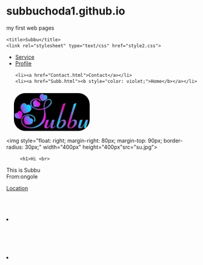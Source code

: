 # subbuchoda1.github.io
my first web pages
<!DOCTYPE html>
<html>
<head>
	
	<title>Subbu</title>
	<link rel="stylesheet" type="text/css" href="style2.css">
</head>
<body    >

<nav>
<ul><li><a href="Service.html">Service</a></li>
	<li><a href="Profile.html">Profile</a></li>

	<li><a href="Contact.html">Contact</a></li>
	<li><a href="Subb.html"><b style="color: violet;">Home</b></a></li>
	
</ul>
</nav>
<img  style="margin-top:10px ;
		margin-left: 20px;
		border-radius: 30px;" width="200px" height="100px"src="s3.jpg">

<div class="abc">



<img style="float: right;
         margin-right: 80px;
         margin-top: 90px;
         border-radius: 30px;" width="400px" height="400px"src="su.jpg"></div>

         <h1>Hi <br>
This is Subbu<br>
From:ongole</h1>

<div class="ab">
<a href="https://www.google.com/maps/place/Ongole+Kothapatnam+Rd,+Koppolu,+Andhra+Pradesh/@15.4882471,80.0769371,15z/data=!4m5!3m4!1s0x3a4b01010df3e583:0x8df1d8b8ee7a47ec!8m2!3d15.4882058!4d80.0845546">Location</a></div><br><br><br>



<div class="saa">
	<ul></ul>
	<li><meta name="viewport" content="width=device-width, initial-scale=1">
<link rel="stylesheet" href="https://cdnjs.cloudflare.com/ajax/libs/font-awesome/4.7.0/css/font-awesome.min.css">
</li>
<br><br><br>


<li><i class="fa fa-instagram" style="font-size:48px;color:#ff0076;"></i>


<meta name="viewport" content="width=device-width, initial-scale=1">
<link rel="stylesheet" href="https://cdnjs.cloudflare.com/ajax/libs/font-awesome/4.7.0/css/font-awesome.min.css">




<i class="fa fa-facebook-square" style="font-size:48px;color:white;"></i></li>




</div>

</body>
</html>
